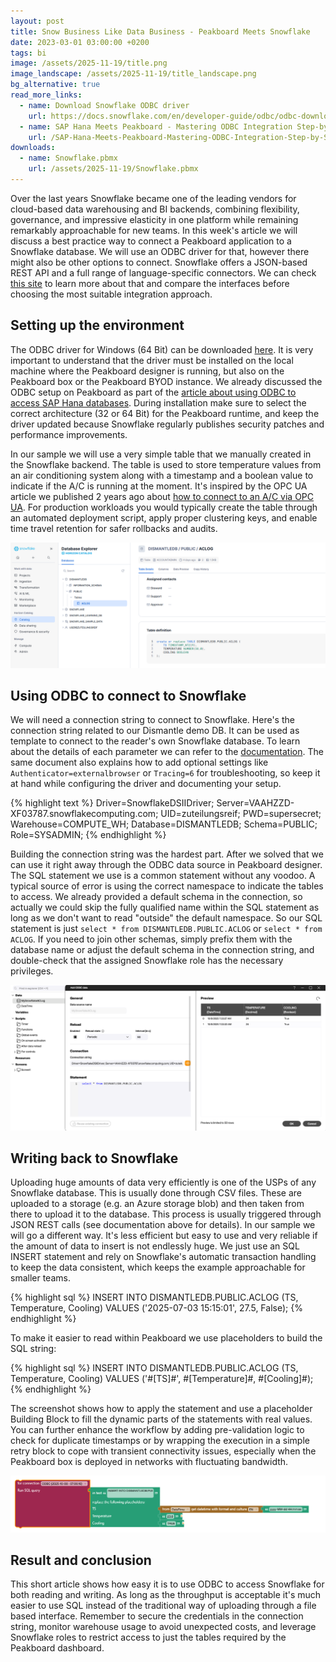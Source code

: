 ```yaml
---
layout: post
title: Snow Business Like Data Business - Peakboard Meets Snowflake
date: 2023-03-01 03:00:00 +0200
tags: bi 
image: /assets/2025-11-19/title.png
image_landscape: /assets/2025-11-19/title_landscape.png
bg_alternative: true
read_more_links:
  - name: Download Snowflake ODBC driver
    url: https://docs.snowflake.com/en/developer-guide/odbc/odbc-download
  - name: SAP Hana Meets Peakboard - Mastering ODBC Integration Step-by-Step
    url: /SAP-Hana-Meets-Peakboard-Mastering-ODBC-Integration-Step-by-Step.html
downloads:
  - name: Snowflake.pbmx
    url: /assets/2025-11-19/Snowflake.pbmx
---
```

Over the last years Snowflake became one of the leading vendors for cloud-based data warehousing and BI backends, combining flexibility, governance, and impressive elasticity in one platform while remaining remarkably approachable for new teams.
In this week's article we will discuss a best practice way to connect a Peakboard application to a Snowflake database. We will use an ODBC driver for that, however there might also be other options to connect. Snowflake offers a JSON-based REST API and a full range of language-specific connectors. We can check [this site](https://docs.snowflake.com/en/developer-guide/snowflake-rest-api/snowflake-rest-api) to learn more about that and compare the interfaces before choosing the most suitable integration approach.

## Setting up the environment

The ODBC driver for Windows (64 Bit) can be downloaded [here](https://docs.snowflake.com/en/developer-guide/odbc/odbc-download). It is very important to understand that the driver must be installed on the local machine where the Peakboard designer is running, but also on the Peakboard box or the Peakboard BYOD instance. We already discussed the ODBC setup on Peakboard as part of the [article about using ODBC to access SAP Hana databases](/SAP-Hana-Meets-Peakboard-Mastering-ODBC-Integration-Step-by-Step.html). During installation make sure to select the correct architecture (32 or 64 Bit) for the Peakboard runtime, and keep the driver updated because Snowflake regularly publishes security patches and performance improvements.

In our sample we will use a very simple table that we manually created in the Snowflake backend. The table is used to store temperature values from an air conditioning system along with a timestamp and a boolean value to indicate if the A/C is running at the moment. It's inspired by the OPC UA article we published 2 years ago about [how to connect to an A/C via OPC UA](https://how-to-dismantle-a-peakboard-box.com/OPC-UA-Basics-Calling-functions-in-OPC-UA-and-switch-the-AC-off.html). For production workloads you would typically create the table through an automated deployment script, apply proper clustering keys, and enable time travel retention for safer rollbacks and audits.

![image](/assets/2025-11-19/010.png)

## Using ODBC to connect to Snowflake

We will need a connection string to connect to Snowflake. Here's the connection string related to our Dismantle demo DB. It can be used as template to connect to the reader's own Snowflake database. To learn about the details of each parameter we can refer to the [documentation](https://docs.snowflake.com/en/developer-guide/odbc/odbc-parameters). The same document also explains how to add optional settings like `Authenticator=externalbrowser` or `Tracing=6` for troubleshooting, so keep it at hand while configuring the driver and documenting your setup.

{% highlight text %}
Driver=SnowflakeDSIIDriver; Server=VAAHZZD-XF03787.snowflakecomputing.com; UID=zuteilungsreif; PWD=supersecret; Warehouse=COMPUTE_WH; Database=DISMANTLEDB; Schema=PUBLIC; Role=SYSADMIN;
{% endhighlight %}

Building the connection string was the hardest part. After we solved that we can use it right away through the ODBC data source in Peakboard designer. The SQL statement we use is a common statement without any voodoo. A typical source of error is using the correct namespace to indicate the tables to access. We already provided a default schema in the connection, so actually we could skip the fully qualified name within the SQL statement as long as we don't want to read "outside" the default namespace. So our SQL statement is just `select * from DISMANTLEDB.PUBLIC.ACLOG` or `select * from ACLOG`. If you need to join other schemas, simply prefix them with the database name or adjust the default schema in the connection string, and double-check that the assigned Snowflake role has the necessary privileges.

![image](/assets/2025-11-19/020.png)

## Writing back to Snowflake

Uploading huge amounts of data very efficiently is one of the USPs of any Snowflake database. This is usually done through CSV files. These are uploaded to a storage (e.g. an Azure storage blob) and then taken from there to upload it to the database. This process is usually triggered through JSON REST calls (see documentation above for details). In our sample we will go a different way. It's less efficient but easy to use and very reliable if the amount of data to insert is not endlessly huge. We just use an SQL INSERT statement and rely on Snowflake's automatic transaction handling to keep the data consistent, which keeps the example approachable for smaller teams.

{% highlight sql %}
INSERT INTO DISMANTLEDB.PUBLIC.ACLOG (TS, Temperature, Cooling)
VALUES    ('2025-07-03 15:15:01', 27.5, False);
{% endhighlight %}

To make it easier to read within Peakboard we use placeholders to build the SQL string:

{% highlight sql %}
INSERT INTO DISMANTLEDB.PUBLIC.ACLOG (TS, Temperature, Cooling)
VALUES    ('#[TS]#', #[Temperature]#, #[Cooling]#);
{% endhighlight %}

The screenshot shows how to apply the statement and use a placeholder Building Block to fill the dynamic parts of the statements with real values. You can further enhance the workflow by adding pre-validation logic to check for duplicate timestamps or by wrapping the execution in a simple retry block to cope with transient connectivity issues, especially when the Peakboard box is deployed in networks with fluctuating bandwidth.

![image](/assets/2025-11-19/030.png)

## Result and conclusion

This short article shows how easy it is to use ODBC to access Snowflake for both reading and writing. As long as the throughput is acceptable it's much easier to use SQL instead of the traditional way of uploading through a file based interface. Remember to secure the credentials in the connection string, monitor warehouse usage to avoid unexpected costs, and leverage Snowflake roles to restrict access to just the tables required by the Peakboard dashboard.
 
